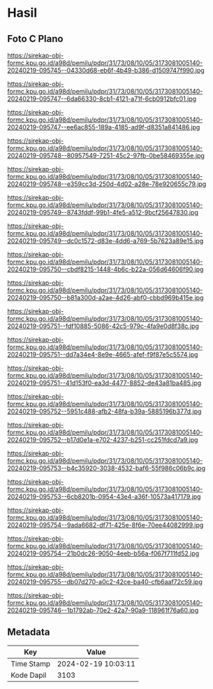 # Hasil

## Foto C Plano

https://sirekap-obj-formc.kpu.go.id/a98d/pemilu/pdpr/31/73/08/10/05/3173081005140-20240219-095745--04330d68-eb6f-4b49-b386-d1509747f990.jpg

https://sirekap-obj-formc.kpu.go.id/a98d/pemilu/pdpr/31/73/08/10/05/3173081005140-20240219-095747--6da66330-8cb1-4121-a71f-6cb0912bfc01.jpg

https://sirekap-obj-formc.kpu.go.id/a98d/pemilu/pdpr/31/73/08/10/05/3173081005140-20240219-095747--ee6ac855-189a-4185-ad9f-d8351a841486.jpg

https://sirekap-obj-formc.kpu.go.id/a98d/pemilu/pdpr/31/73/08/10/05/3173081005140-20240219-095748--80957549-7251-45c2-97fb-0be58469355e.jpg

https://sirekap-obj-formc.kpu.go.id/a98d/pemilu/pdpr/31/73/08/10/05/3173081005140-20240219-095748--e359cc3d-250d-4d02-a28e-78e920655c79.jpg

https://sirekap-obj-formc.kpu.go.id/a98d/pemilu/pdpr/31/73/08/10/05/3173081005140-20240219-095749--8743fddf-99b1-4fe5-a512-9bcf25647830.jpg

https://sirekap-obj-formc.kpu.go.id/a98d/pemilu/pdpr/31/73/08/10/05/3173081005140-20240219-095749--dc0c1572-d83e-4dd6-a769-5b7623a89e15.jpg

https://sirekap-obj-formc.kpu.go.id/a98d/pemilu/pdpr/31/73/08/10/05/3173081005140-20240219-095750--cbdf8215-1448-4b6c-b22a-056d64606f90.jpg

https://sirekap-obj-formc.kpu.go.id/a98d/pemilu/pdpr/31/73/08/10/05/3173081005140-20240219-095750--b81a300d-a2ae-4d26-abf0-cbbd969b415e.jpg

https://sirekap-obj-formc.kpu.go.id/a98d/pemilu/pdpr/31/73/08/10/05/3173081005140-20240219-095751--fdf10885-5086-42c5-979c-4fa9e0d8f38c.jpg

https://sirekap-obj-formc.kpu.go.id/a98d/pemilu/pdpr/31/73/08/10/05/3173081005140-20240219-095751--dd7a34e4-8e9e-4665-afef-f9f87e5c5574.jpg

https://sirekap-obj-formc.kpu.go.id/a98d/pemilu/pdpr/31/73/08/10/05/3173081005140-20240219-095751--41d153f0-ea3d-4477-8852-de43a81ba485.jpg

https://sirekap-obj-formc.kpu.go.id/a98d/pemilu/pdpr/31/73/08/10/05/3173081005140-20240219-095752--5951c488-afb2-48fa-b39a-5885196b377d.jpg

https://sirekap-obj-formc.kpu.go.id/a98d/pemilu/pdpr/31/73/08/10/05/3173081005140-20240219-095752--b17d0e1a-e702-4237-b251-cc251fdcd7a9.jpg

https://sirekap-obj-formc.kpu.go.id/a98d/pemilu/pdpr/31/73/08/10/05/3173081005140-20240219-095753--b4c35920-3038-4532-baf6-55f986c06b9c.jpg

https://sirekap-obj-formc.kpu.go.id/a98d/pemilu/pdpr/31/73/08/10/05/3173081005140-20240219-095753--6cb8201b-0954-43e4-a36f-10573a417179.jpg

https://sirekap-obj-formc.kpu.go.id/a98d/pemilu/pdpr/31/73/08/10/05/3173081005140-20240219-095754--9ada6682-df71-425e-8f6e-70ee44082999.jpg

https://sirekap-obj-formc.kpu.go.id/a98d/pemilu/pdpr/31/73/08/10/05/3173081005140-20240219-095754--21b0dc26-9050-4eeb-b56a-f067f711fd52.jpg

https://sirekap-obj-formc.kpu.go.id/a98d/pemilu/pdpr/31/73/08/10/05/3173081005140-20240219-095755--db07d270-a0c2-42ce-ba40-cfb6aaf72c59.jpg

https://sirekap-obj-formc.kpu.go.id/a98d/pemilu/pdpr/31/73/08/10/05/3173081005140-20240219-095746--1b1792ab-70e2-42a7-90a9-118961f76a60.jpg


## Metadata

| Key        | Value               |
| ---------- | ------------------- |
| Time Stamp | 2024-02-19 10:03:11 |
| Kode Dapil | 3103                |



